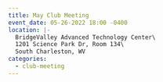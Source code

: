```yaml
---
title: May Club Meeting
event_date: 05-26-2022 18:00 -0400
location: |-
  BridgeValley Advanced Technology Center\
  1201 Science Park Dr, Room 134\
  South Charleston, WV
categories:
  - club-meeting
---
```

